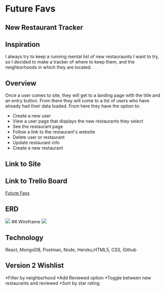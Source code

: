 # Future Favs 
## New Restaurant Tracker

## Inspiration
I always try to keep a running mental list of new restauraunts I want to try, so I decided to make a tracker of where to keep them, and the neighborhoods in which they are located.

## Overview
Once a user comes to site, they will get to a landing page with the title and an entry button.  From there they will come to a list of users who have already had their data loaded.  From here they have the option to:
* Create a new user
* View a user page that displays the new restaurants they select
* See the restaurant page
* Follow a link to the restaurant's website
* Delete user or restaurant
* Update restaurant info
* Create a new restaurant

## Link to Site

## Link to Trello Board
[Future Favs](https://trello.com/b/QcjtaeRN/gouda-wdi-project-3)

## ERD
<img src = "https://i.imgur.com/KIVhXU1.jpg?1">
## Wireframe
<img src = "https://i.imgur.com/omX4yqa.jpg?1">

## Technology
React, MongoDB, Postman, Node, Heroku,HTML5, CSS, Github

## Version 2 Wishlist
*Filter by neighborhood
*Add Reviewed option
*Toggle between new restaurants and reviewed
*Sort by star rating

